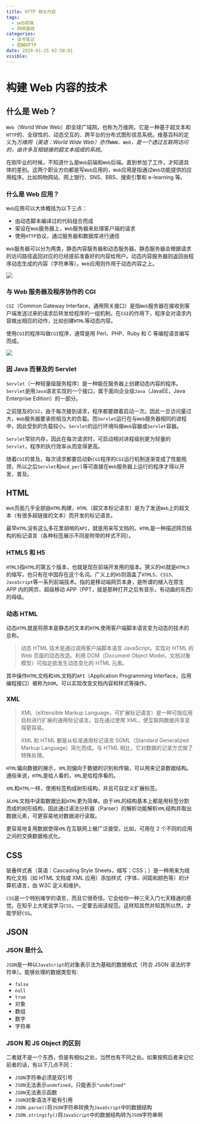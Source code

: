 ```yaml
---
title: HTTP 相关内容
tags:
  - web前端
  - 网络基础
categories:
  - 读书笔记
  - 图解HTTP
date: 2020-01-25 02:50:01
visible:
---
```


# 构建 Web 内容的技术

## 什么是 Web？

`Web`（World Wide Web）即全球广域网，也称为万维网，它是一种基于超文本和`HTTP`的、全球性的、动态交互的、跨平台的分布式图形信息系统。维基百科的定义为*万维网（英语：World Wide Web）亦作`WWW`、`Web`，是一个透过互联网访问的，由许多互相链接的超文本组成的系统*。

在刚毕业的时候，不知道什么是`Web`前端和`Web`后端。直到参加了工作，才知道具体的差别。这两个职业方向都是写`Web`应用的，`Web`应用是指通过`Web`功能提供的应用程序。比如购物网站、网上银行、SNS、BBS、搜索引擎和 e-learning 等。

### 什么是 Web 应用？

`Web`应用可以大体概括为以下三点：

- 由动态脚本编译过的代码组合而成
- 架设在`Web`服务器上，`Web`服务器来处理客户端的请求
- 使用`HTTP`协议，通过服务器和数据库进行通信

`Web`服务器可以分为两类，静态内容服务器和动态服务器。静态服务器会根据请求的访问路径返回对应的已经提前准备好的内容给用户。动态内容服务器则返回由程序动态生成的内容（字符串等）。`Web`应用则作用于动态内容之上。

![](00176.jpeg)

### 与 Web 服务器及程序协作的 CGI

`CGI`（Common Gateway Interface，通用网关接口）是指`Web`服务器在接收到客户端发送过来的请求后转发给程序的一组机制。在`CGI`的作用下，程序会对请求内容做出相应的动作，比如创建`HTML`等动态内容。

使用`CGI`的程序叫做`CGI`程序，通常是用 Perl、PHP、Ruby 和 C 等编程语言编写而成。

![](00177.jpeg)

### 因 Java 而普及的 Servlet

`Servlet`（一种轻量级服务程序）是一种能在服务器上创建动态内容的程序。`Servlet`是用`Java`语言实现的一个接口，属于面向企业级`Java`（JavaEE，Java Enterprise Edition）的一部分。

之前提及的`CGI`，由于每次接到请求，程序都要跟着启动一次。因此一旦访问量过大，`Web`服务器要承担相当大的负载。而`Servlet`运行在与`Web`服务器相同的进程中，因此受到的负载较小。`Servlet`的运行环境叫做`Web`容器或`Servlet`容器。

`Servlet`常驻内存，因此在每次请求时，可启动相对进程级别更为轻量的`Servlet`，程序的执行效率从而变得更高。

随着`CGI`的普及，每次请求都要启动新`CGI`程序的`CGI`运行机制逐渐变成了性能瓶颈，所以之后`Servlet`和`mod_perl`等可直接在`Web`服务器上运行的程序才得以开发、普及。

## HTML

`Web`页面几乎全部由`HTML`构建，`HTML`（超文本标记语言）是为了发送`Web`上的超文本（有很多超链接的文本）而开发的标记语言。

最早`HTML`没有这么多花里胡哨的`API`，就是用来写文档的。`HTML`是一种描述网页结构的标记语言（各种标签展示不同是附带的样式不同）。

### HTML5 和 H5

`HTML5`指`HTML`的第五个版本，也就是现在前端开发用的版本。狭义的`H5`就是`HTML5`的缩写，也只有在中国存在这个名词。广义上的`H5`则涵盖了`HTML5`、`CSS3`、`JavaScript`等一系列前端技术。指的是移动端网页本身，是所谓的植入在原生 APP 内的网页、超级移动 APP（PPT，就是那种打开之后有音乐，有动画的东西）的母级。

### 动态 HTML

动态`HTML`就是将原本是静态的文本的`HTML`使用客户端脚本语言变为动态的技术的总称。

> 动态 HTML 技术是通过调用客户端脚本语言 JavaScript，实现对 HTML 的 Web 页面的动态改造。利用 DOM（Document Object Model，文档对象模型）可指定欲发生动态变化的 HTML 元素。

其中操作`HTML`文档和`XML`文档的`API`（Application Programming Interface，应用编程接口）被称为`DOM`。可以实现改变文档内容和样式等操作。

### XML

> XML（eXtensible Markup Language，可扩展标记语言）是一种可按应用目标进行扩展的通用标记语言。旨在通过使用 XML，使互联网数据共享变得更容易。
>
> XML 和 HTML 都是从标准通用标记语言 SGML（Standard Generalized Markup Language）简化而成。与 HTML 相比，它对数据的记录方式做了特殊处理。

`HTML`偏向数据的展示，`XML`则偏向于数据的识别和传输，可以用来记录数据结构。通俗来说，`HTML`是给人看的，`XML`是给程序看的。

`XML`和`HTML`一样，使用标签构成树形结构，并且可自定义扩展标签。

从`XML`文档中读取数据比起`HTML`更为简单。由于`XML`的结构基本上都是用标签分割而成的树形结构，因此通过语法分析器（Parser）的解析功能解析`XML`结构并取出数据元素，可更容易地对数据进行读取。

更容易地复用数据使得`XML`在互联网上被广泛接受。比如，可用在 2 个不同的应用之间的交换数据格式化。

## CSS

层叠样式表（英语：Cascading Style Sheets，缩写：CSS；）是一种用来为结构化文档（如 HTML 文档或 XML 应用）添加样式（字体、间距和颜色等）的计算机语言，由 W3C 定义和维护。

`CSS`是一个特别难学的语言，而且它很奇怪。它会给你一种三天入门七天精通的感觉。在知乎上大佬说学习`CSS`，一定要去阅读规范。这样知其然并知其所以然，才能学好`CSS`。

## JSON

### JSON 是什么

`JSON`是一种以`JavaScript`的对象表示法为基础的数据格式（符合 JSON 语法的字符串）。能够处理的数据类型有:

- `false`
- `null`
- `true`
- 对象
- 数组
- 数字
- 字符串

### JSON 和 JS Object 的区别

二者就不是一个东西，但是有相似之处，当然也有不同之处。如果按照后者来记忆前者的话，有以下几点不同：

- `JSON`字符串必须是双引号
- `JSON`无法表示`undefined`，只能表示`"undefined"`
- `JSON`无法表示函数
- `JSON`对象语法不能有引用
- `JSON.parse()`将`JSON`字符串转换为`JavaScript`中的数据结构
- `JSON.stringify()`将`JavaScript`中的数据结构转为`JSON`字符串啊
